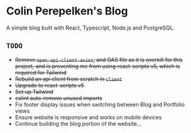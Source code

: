 # Colin Perepelken's Blog

A simple blog built with React, Typescript, Node.js and PostgreSQL.

## `TODO`

- ~~Remove `open-api-client-axios`, and OAS file as it is overkill for this project, and is preventing me from using react-scripts v5, which is required for Tailwind~~
- ~~Rebuild an api client from scratch in `client`~~
- ~~Upgrade to react-scripts v5~~
- ~~Set up Tailwind~~
- ~~eslint auto-remove unused imports~~
- Fix footer display issues when switching between Blog and Portfolio views
- Ensure website is responsive and works on mobile devices
- Continue building the blog portion of the website...
